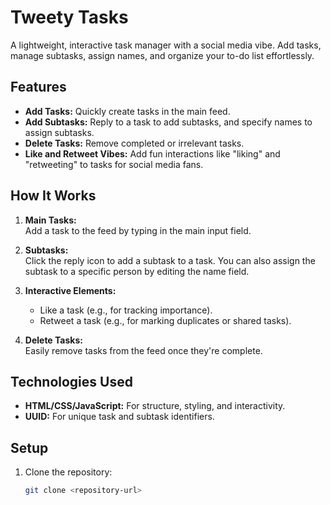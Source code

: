 # Tweety Tasks  

A lightweight, interactive task manager with a social media vibe. Add tasks, manage subtasks, assign names, and organize your to-do list effortlessly.  

## Features  

- **Add Tasks:** Quickly create tasks in the main feed.  
- **Add Subtasks:** Reply to a task to add subtasks, and specify names to assign subtasks.  
- **Delete Tasks:** Remove completed or irrelevant tasks.  
- **Like and Retweet Vibes:** Add fun interactions like "liking" and "retweeting" to tasks for social media fans.  

## How It Works  

1. **Main Tasks:**  
   Add a task to the feed by typing in the main input field.  

2. **Subtasks:**  
   Click the reply icon to add a subtask to a task. You can also assign the subtask to a specific person by editing the name field.  

3. **Interactive Elements:**  
   - Like a task (e.g., for tracking importance).  
   - Retweet a task (e.g., for marking duplicates or shared tasks).  

4. **Delete Tasks:**  
   Easily remove tasks from the feed once they're complete.  

## Technologies Used  

- **HTML/CSS/JavaScript:** For structure, styling, and interactivity.  
- **UUID:** For unique task and subtask identifiers.  

## Setup  

1. Clone the repository:  
   ```bash
   git clone <repository-url>
